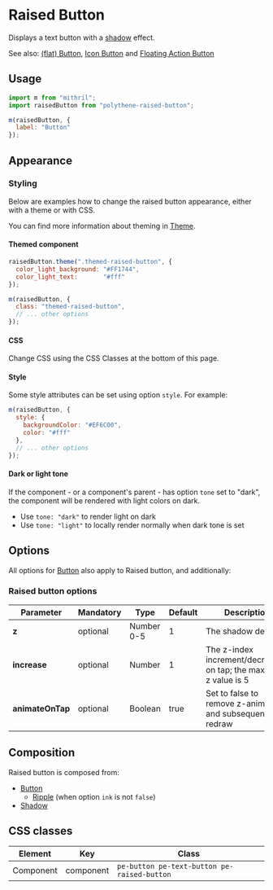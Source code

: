 # Raised Button

Displays a text button with a [shadow](../polythene-shadow) effect.

See also: [(flat) Button](../polythene-button), [Icon Button](../polythene-icon-button) and [Floating Action Button](../polythene-fab)



## Usage

~~~javascript
import m from "mithril";
import raisedButton from "polythene-raised-button";

m(raisedButton, {
  label: "Button"
});
~~~



## Appearance

### Styling

Below are examples how to change the raised button appearance, either with a theme or with CSS.

You can find more information about theming in [Theme](../polythene-theme).

#### Themed component

~~~javascript
raisedButton.theme(".themed-raised-button", {
  color_light_background: "#FF1744",
  color_light_text:       "#fff"
});

m(raisedButton, {
  class: "themed-raised-button",
  // ... other options
});
~~~

#### CSS

Change CSS using the CSS Classes at the bottom of this page.

#### Style

Some style attributes can be set using option `style`. For example:

~~~javascript
m(raisedButton, {
  style: {
    backgroundColor: "#EF6C00",
    color: "#fff"
  },
  // ... other options
});
~~~

#### Dark or light tone

If the component - or a component's parent - has option `tone` set to "dark", the component will be rendered with light colors on dark. 

* Use `tone: "dark"` to render light on dark
* Use `tone: "light"` to locally render normally when dark tone is set



## Options

All options for [Button](../polythene-button) also apply to Raised button, and additionally:

### Raised button options

| **Parameter**    |  **Mandatory** | **Type**   | **Default** | **Description** |
| ---------------- | -------------- | ---------- | ----------- | --------------- |
| **z**            | optional       | Number 0-5 | 1           | The shadow depth |
| **increase**     | optional       | Number     | 1           | The z-index increment/decrement on tap; the maximum z value is 5 |
| **animateOnTap** | optional       | Boolean    | true        | Set to false to remove z-animation and subsequent redraw |



## Composition

Raised button is composed from:

* [Button](../polythene-button)
  * [Ripple](../polythene-ripple) (when option `ink` is not `false`)
* [Shadow](../polythene-shadow) 



## CSS classes

| **Element**    | **Key**     |  **Class** |
| -------------- | ----------- | --------------- |
| Component      | component   | `pe-button pe-text-button pe-raised-button` |

